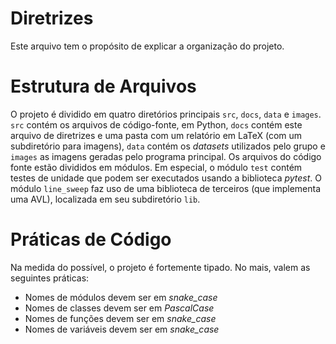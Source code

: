 # Diretrizes

Este arquivo tem o propósito de explicar a organização do projeto.

# Estrutura de Arquivos

O projeto é dividido em quatro diretórios principais `src`, `docs`, `data` e `images`. `src` contém os arquivos de código-fonte, em Python, `docs` contém este arquivo de diretrizes e uma pasta com um relatório em LaTeX (com um subdiretório para imagens), `data` contém os *datasets* utilizados pelo grupo e `images` as imagens geradas pelo programa principal. Os arquivos do código fonte estão divididos em módulos. Em especial, o módulo `test` contém testes de unidade que podem ser executados usando a biblioteca *pytest*. O módulo `line_sweep` faz uso de uma biblioteca de terceiros (que implementa uma AVL), localizada em seu subdiretório `lib`.

# Práticas de Código

Na medida do possível, o projeto é fortemente tipado. No mais, valem as seguintes práticas:

- Nomes de módulos devem ser em *snake_case* 
- Nomes de classes devem ser em *PascalCase*
- Nomes de funções devem ser em *snake_case*
- Nomes de variáveis devem ser em *snake_case*
